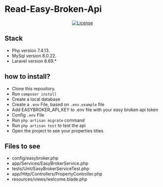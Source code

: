 # Read-Easy-Broken-Api
 
<p align="center">
<a href="https://packagist.org/packages/laravel/framework"><img src="https://img.shields.io/packagist/l/laravel/framework" alt="License"></a>
</p>

## Stack 

- Php version 7.4.13.
- MySql version 8.0.22.
- Laravel version 8.69.*

## how to install?

- Clone this repository.
- Run  <code>composer install</code>
- Create a local database
- Create a <code>.env</code> File, based on <code>.env.example</code> file
- Add EASYBROKER_API_KEY to .env file with your easy broken api token
- Config <code>.env</code> File
- Run <code>php artisan migrate</code> command
- Run <code>php artisan test</code> to test the api
- Open the project to see your properties titles


## Files to see

- config/easybroker.php
- app/Services/EasyBrokerService.php
- tests/Unit/EasyBrokerServiceTest.php
- app/Http/Controllers/PropertyController.php
- resources/views/welcome.blade.php
